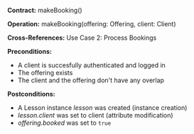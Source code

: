 **Contract:** makeBooking()

**Operation:** makeBooking(offering: Offering, client: Client)

**Cross-References:** Use Case 2: Process Bookings

**Preconditions:**
* A client is succesfully authenticated and logged in
* The offering exists
* The client and the offering don't have any overlap

**Postconditions:**
* A Lesson instance *lesson* was created (instance creation)
* *lesson.client* was set to client (attribute modification)
* *offering.booked* was set to `true`